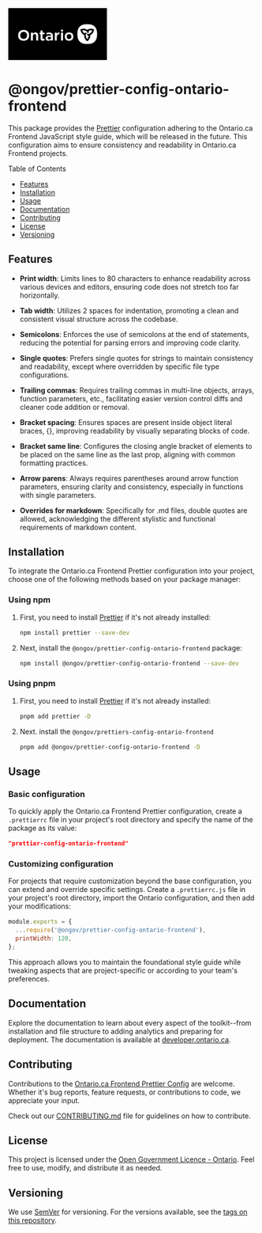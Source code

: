 <img src="../ontario-frontend/src/assets/img/ontario_ogp_image.png" alt="Ontario.ca Logo" width="200"/>

# @ongov/prettier-config-ontario-frontend

This package provides the [Prettier](https://prettier.io) configuration adhering to the Ontario.ca Frontend JavaScript style guide, which will be released in the future. This configuration aims to ensure consistency and readability in Ontario.ca Frontend projects.

Table of Contents
- [Features](#features)
- [Installation](#installation)
- [Usage](#usage)
- [Documentation](#documentation)
- [Contributing](#contributing)
- [License](#license)
- [Versioning](#versioning)

## Features

- **Print width**: Limits lines to 80 characters to enhance readability across various devices and editors, ensuring code does not stretch too far horizontally.

- **Tab width**: Utilizes 2 spaces for indentation, promoting a clean and consistent visual structure across the codebase.

- **Semicolons**: Enforces the use of semicolons at the end of statements, reducing the potential for parsing errors and improving code clarity.

- **Single quotes**: Prefers single quotes for strings to maintain consistency and readability, except where overridden by specific file type configurations.

- **Trailing commas**: Requires trailing commas in multi-line objects, arrays, function parameters, etc., facilitating easier version control diffs and cleaner code addition or removal.

- **Bracket spacing**: Ensures spaces are present inside object literal braces, {}, improving readability by visually separating blocks of code.

- **Bracket same line**: Configures the closing angle bracket of elements to be placed on the same line as the last prop, aligning with common formatting practices.

- **Arrow parens**: Always requires parentheses around arrow function parameters, ensuring clarity and consistency, especially in functions with single parameters.

- **Overrides for markdown**: Specifically for .md files, double quotes are allowed, acknowledging the different stylistic and functional requirements of markdown content.

## Installation

To integrate the Ontario.ca Frontend Prettier configuration into your project, choose one of the following methods based on your package manager:

### Using npm

1. First, you need to install [Prettier](https://prettier.io) if it's not already installed:

    ```sh
    npm install prettier --save-dev
    ```

2. Next, install the `@ongov/prettier-config-ontario-frontend` package:

    ```sh
    npm install @ongov/prettier-config-ontario-frontend --save-dev
    ```

### Using pnpm

1. First, you need to install [Prettier](https://prettier.io) if it's not already installed:

    ```sh
    pnpm add prettier -D
    ```

2. Next. install the `@ongov/prettiers-config-ontario-frontend`

    ```sh
    pnpm add @ongov/prettier-config-ontario-frontend -D
    ```

## Usage

### Basic configuration

To quickly apply the Ontario.ca Frontend Prettier configuration, create a `.prettierrc` file in your project's root directory and specify the name of the package as its value:

```json
"prettier-config-ontario-frontend"
```

### Customizing configuration

For projects that require customization beyond the base configuration, you can extend and override specific settings. Create a `.prettierrc.js` file in your project's root directory, import the Ontario configuration, and then add your modifications:

```javascript
module.exports = {
  ...require('@ongov/prettier-config-ontario-frontend'),
  printWidth: 120,
};
```

This approach allows you to maintain the foundational style guide while tweaking aspects that are project-specific or according to your team's preferences.

## Documentation

Explore the documentation to learn about every aspect of the toolkit--from installation and file structure to adding analytics and preparing for deployment. The documentation is available at [developer.ontario.ca](https://developer.ontario.ca).

## Contributing

Contributions to the [Ontario.ca Frontend Prettier Config](https://github.com/ongov/ontario-frontend/tree/main/packages/ontario-frontend) are welcome. Whether it's bug reports, feature requests, or contributions to code, we appreciate your input.

Check out our [CONTRIBUTING.md](https://github.com/ongov/ontario-frontend/tree/main/CONTRIBUTING.md) file for guidelines on how to contribute.

## License

This project is licensed under the [Open Government Licence - Ontario](https://www.ontario.ca/page/open-government-licence-ontario). Feel free to use, modify, and distribute it as needed.

## Versioning

We use [SemVer](http://semver.org/) for versioning. For the versions available, see the [tags on this repository](https://github.com/ongov/ontario-frontend/tags).

